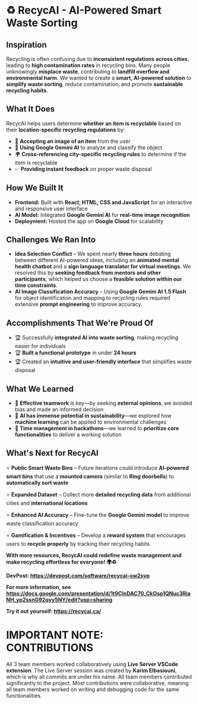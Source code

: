 # ♻️ RecycAI - AI-Powered Smart Waste Sorting

## Inspiration
Recycling is often confusing due to **inconsistent regulations across cities**, leading to **high contamination rates** in recycling bins. Many people unknowingly **misplace waste**, contributing to **landfill overflow and environmental harm**. We wanted to create a **smart, AI-powered solution** to **simplify waste sorting**, reduce contamination, and promote **sustainable recycling habits**.

## What It Does
RecycAI helps users determine **whether an item is recyclable** based on their **location-specific recycling regulations** by:
- 📸 **Accepting an image of an item** from the user
- 🤖 **Using Google Gemini AI** to analyze and classify the object
- 🌍 **Cross-referencing city-specific recycling rules** to determine if the item is recyclable
- ✅ **Providing instant feedback** on proper waste disposal

## How We Built It
- **Frontend:** Built with **React, HTML, CSS and JavaScript** for an interactive and responsive user interface
- **AI Model:** Integrated **Google Gemini AI** for **real-time image recognition**
- **Deployment:** Hosted the app on **Google Cloud** for scalability

## Challenges We Ran Into
- **Idea Selection Conflict** – We spent nearly **three hours** debating between different AI-powered ideas, including an **animated mental health chatbot** and a **sign language translator for virtual meetings**. We resolved this by **seeking feedback from mentors and other participants**, which helped us choose a **feasible solution within our time constraints**.
- **AI Image Classification Accuracy** – Using **Google Gemini AI 1.5 Flash** for object identification and mapping to recycling rules required extensive **prompt engineering** to improve accuracy.

## Accomplishments That We're Proud Of
- 🏆 Successfully **integrated AI into waste sorting**, making recycling easier for individuals
- 🏆 **Built a functional prototype** in under **24 hours**
- 🏆 Created an **intuitive and user-friendly interface** that simplifies waste disposal

## What We Learned
- 📌 **Effective teamwork** is key—by seeking **external opinions**, we avoided bias and made an informed decision
- 📌 **AI has immense potential in sustainability**—we explored how **machine learning** can be applied to environmental challenges
- 📌 **Time management in hackathons**—we learned to **prioritize core functionalities** to deliver a working solution

## What's Next for RecycAI
⭐ **Public Smart Waste Bins** – Future iterations could introduce **AI-powered smart bins** that use a **mounted camera** (similar to **Ring doorbells**) to **automatically sort waste**

⭐ **Expanded Dataset** – Collect more **detailed recycling data** from additional cities and **international locations**

⭐ **Enhanced AI Accuracy** – Fine-tune the **Google Gemini model** to improve waste classification accuracy

⭐ **Gamification & Incentives** – Develop a **reward system** that encourages users to **recycle properly** by tracking their recycling habits

**With more resources, RecycAI could redefine waste management and make recycling effortless for everyone! 🌍♻️**

**DevPost: https://devpost.com/software/recycai-ow2svp**

**For more information, see https://docs.google.com/presentation/d/1t9ClnDAC70_CkOsp1QNuc3RiaNH_yp2ssnG92qyy5NY/edit?usp=sharing**

**Try it out yourself: https://recycai.ca/**

# IMPORTANT NOTE: CONTRIBUTIONS
All 3 team members worked collaboratively using **Live Server VSCode extension**. The Live Server session was created by **Karim Elbasiouni**, which is why all commits are under his name. All team members contributed significantly to the project. Most contributions were collaborative, meaning all team members worked on writing and debugging code for the same functionalities.
